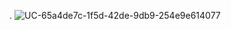 .
![UC-65a4de7c-1f5d-42de-9db9-254e9e614077](https://github.com/user-attachments/assets/b3cae2d8-679b-42ce-81ac-b209aa7ca351)
